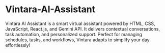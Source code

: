 # Vintara-AI-Assistant
Vintara AI Assistant is a smart virtual assistant powered by HTML, CSS, JavaScript, React.js, and Gemini API. It delivers contextual conversations, task automation, and personalized support. Perfect for managing schedules, tasks, and workflows, Vintara adapts to simplify your day effortlessly!
